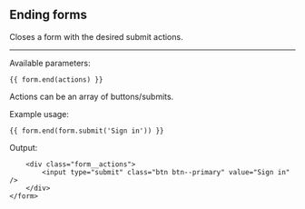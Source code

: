 ## Ending forms

Closes a form with the desired submit actions.

----

Available parameters:

    {{ form.end(actions) }}

Actions can be an array of buttons/submits.

Example usage:
	
	{{ form.end(form.submit('Sign in')) }}

Output:

		<div class="form__actions">
			<input type="submit" class="btn btn--primary" value="Sign in" />
		</div>
	</form>